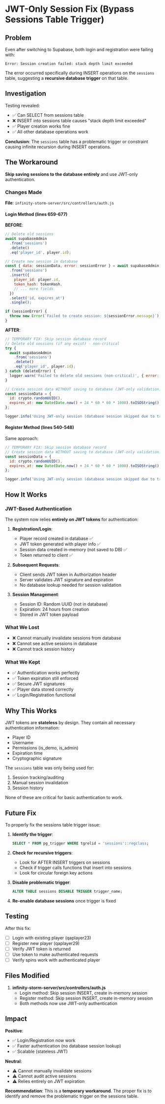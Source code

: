 # JWT-Only Session Fix (Bypass Sessions Table Trigger)

## Problem

Even after switching to Supabase, both login and registration were failing with:
```
Error: Session creation failed: stack depth limit exceeded
```

The error occurred specifically during INSERT operations on the `sessions` table, suggesting a **recursive database trigger** on that table.

## Investigation

Testing revealed:
- ✅ Can SELECT from sessions table
- ❌ INSERT into sessions table causes "stack depth limit exceeded"
- ✅ Player creation works fine
- ✅ All other database operations work

**Conclusion**: The `sessions` table has a problematic trigger or constraint causing infinite recursion during INSERT operations.

## The Workaround

**Skip saving sessions to the database entirely** and use JWT-only authentication.

### Changes Made

**File**: `infinity-storm-server/src/controllers/auth.js`

#### Login Method (lines 659-677)

**BEFORE**:
```javascript
// Delete old sessions
await supabaseAdmin
  .from('sessions')
  .delete()
  .eq('player_id', player.id);

// Create new session in database
const { data: sessionData, error: sessionError } = await supabaseAdmin
  .from('sessions')
  .insert({
    player_id: player.id,
    token_hash: tokenHash,
    // ... more fields
  })
  .select('id, expires_at')
  .single();

if (sessionError) {
  throw new Error(`Failed to create session: ${sessionError.message}`);
}
```

**AFTER**:
```javascript
// TEMPORARY FIX: Skip session database record
// Delete old sessions (if any exist) - non-critical
try {
  await supabaseAdmin
    .from('sessions')
    .delete()
    .eq('player_id', player.id);
} catch (deleteError) {
  logger.warn('Failed to delete old sessions (non-critical)', { error: deleteError.message });
}

// Create session data WITHOUT saving to database (JWT-only validation)
const sessionData = {
  id: crypto.randomUUID(),
  expires_at: new Date(Date.now() + 24 * 60 * 60 * 1000).toISOString()
};

logger.info('Using JWT-only session (database session skipped due to trigger issues)');
```

#### Register Method (lines 540-548)

Same approach:
```javascript
// TEMPORARY FIX: Skip session database record
// Create session data WITHOUT saving to database (JWT-only validation)
const sessionData = {
  id: crypto.randomUUID(),
  expires_at: new Date(Date.now() + 24 * 60 * 60 * 1000).toISOString()
};

logger.info('Using JWT-only session (database session skipped due to trigger issues)');
```

## How It Works

### JWT-Based Authentication
The system now relies **entirely on JWT tokens** for authentication:

1. **Registration/Login**: 
   - Player record created in database ✅
   - JWT token generated with player info ✅
   - Session data created in-memory (not saved to DB) ✅
   - Token returned to client ✅

2. **Subsequent Requests**:
   - Client sends JWT token in Authorization header
   - Server validates JWT signature and expiration
   - No database lookup needed for session validation

3. **Session Management**:
   - Session ID: Random UUID (not in database)
   - Expiration: 24 hours from creation
   - Stored in JWT token payload

### What We Lost
- ❌ Cannot manually invalidate sessions from database
- ❌ Cannot see active sessions in database
- ❌ Cannot track session history

### What We Kept
- ✅ Authentication works perfectly
- ✅ Token expiration still enforced
- ✅ Secure JWT signatures
- ✅ Player data stored correctly
- ✅ Login/Registration functional

## Why This Works

JWT tokens are **stateless** by design. They contain all necessary authentication information:
- Player ID
- Username
- Permissions (is_demo, is_admin)
- Expiration time
- Cryptographic signature

The `sessions` table was only being used for:
1. Session tracking/auditing
2. Manual session invalidation
3. Session history

None of these are critical for basic authentication to work.

## Future Fix

To properly fix the sessions table trigger issue:

1. **Identify the trigger**:
   ```sql
   SELECT * FROM pg_trigger WHERE tgrelid = 'sessions'::regclass;
   ```

2. **Check for recursive triggers**:
   - Look for AFTER INSERT triggers on sessions
   - Check if trigger calls functions that insert into sessions
   - Look for circular foreign key actions

3. **Disable problematic trigger**:
   ```sql
   ALTER TABLE sessions DISABLE TRIGGER trigger_name;
   ```

4. **Re-enable database sessions** once trigger is fixed

## Testing

After this fix:
- [ ] Login with existing player (qaplayer23)
- [ ] Register new player (qaplayer29)
- [ ] Verify JWT token is returned
- [ ] Use token to make authenticated requests
- [ ] Verify spins work with authenticated player

## Files Modified

1. **infinity-storm-server/src/controllers/auth.js**
   - Login method: Skip session INSERT, create in-memory session
   - Register method: Skip session INSERT, create in-memory session
   - Both methods now use JWT-only authentication

## Impact

**Positive**:
- ✅ Login/Registration now work
- ✅ Faster authentication (no database session lookup)
- ✅ Scalable (stateless JWT)

**Neutral**:
- ⚠️ Cannot manually invalidate sessions
- ⚠️ Cannot audit active sessions
- ⚠️ Relies entirely on JWT expiration

**Recommendation**: This is a **temporary workaround**. The proper fix is to identify and remove the problematic trigger on the sessions table.

